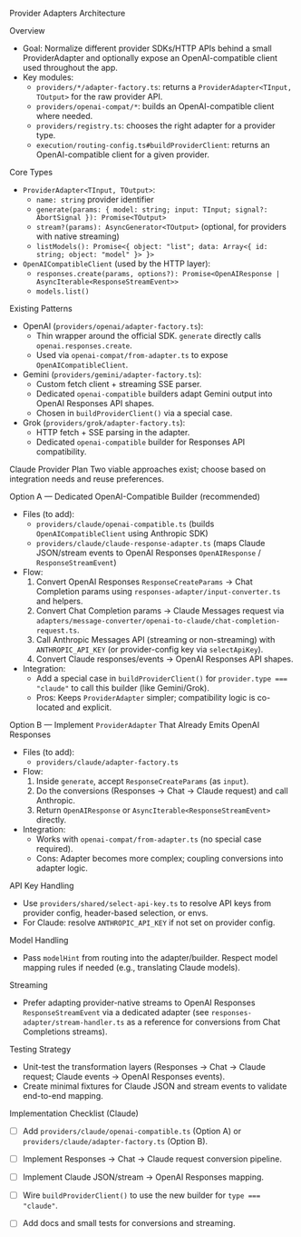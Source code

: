 Provider Adapters Architecture

Overview
- Goal: Normalize different provider SDKs/HTTP APIs behind a small ProviderAdapter and optionally expose an OpenAI-compatible client used throughout the app.
- Key modules:
  - `providers/*/adapter-factory.ts`: returns a `ProviderAdapter<TInput, TOutput>` for the raw provider API.
  - `providers/openai-compat/*`: builds an OpenAI-compatible client where needed.
  - `providers/registry.ts`: chooses the right adapter for a provider type.
  - `execution/routing-config.ts#buildProviderClient`: returns an OpenAI-compatible client for a given provider.

Core Types
- `ProviderAdapter<TInput, TOutput>`:
  - `name: string` provider identifier
  - `generate(params: { model: string; input: TInput; signal?: AbortSignal }): Promise<TOutput>`
  - `stream?(params): AsyncGenerator<TOutput>` (optional, for providers with native streaming)
  - `listModels(): Promise<{ object: "list"; data: Array<{ id: string; object: "model" }> }>`
- `OpenAICompatibleClient` (used by the HTTP layer):
  - `responses.create(params, options?): Promise<OpenAIResponse | AsyncIterable<ResponseStreamEvent>>`
  - `models.list()`

Existing Patterns
- OpenAI (`providers/openai/adapter-factory.ts`):
  - Thin wrapper around the official SDK. `generate` directly calls `openai.responses.create`.
  - Used via `openai-compat/from-adapter.ts` to expose `OpenAICompatibleClient`.
- Gemini (`providers/gemini/adapter-factory.ts`):
  - Custom fetch client + streaming SSE parser.
  - Dedicated `openai-compatible` builders adapt Gemini output into OpenAI Responses API shapes.
  - Chosen in `buildProviderClient()` via a special case.
- Grok (`providers/grok/adapter-factory.ts`):
  - HTTP fetch + SSE parsing in the adapter.
  - Dedicated `openai-compatible` builder for Responses API compatibility.

Claude Provider Plan
Two viable approaches exist; choose based on integration needs and reuse preferences.

Option A — Dedicated OpenAI-Compatible Builder (recommended)
- Files (to add):
  - `providers/claude/openai-compatible.ts` (builds `OpenAICompatibleClient` using Anthropic SDK)
  - `providers/claude/claude-response-adapter.ts` (maps Claude JSON/stream events to OpenAI Responses `OpenAIResponse` / `ResponseStreamEvent`)
- Flow:
  1) Convert OpenAI Responses `ResponseCreateParams` → Chat Completion params using `responses-adapter/input-converter.ts` and helpers.
  2) Convert Chat Completion params → Claude Messages request via `adapters/message-converter/openai-to-claude/chat-completion-request.ts`.
  3) Call Anthropic Messages API (streaming or non-streaming) with `ANTHROPIC_API_KEY` (or provider-config key via `selectApiKey`).
  4) Convert Claude responses/events → OpenAI Responses API shapes.
- Integration:
  - Add a special case in `buildProviderClient()` for `provider.type === "claude"` to call this builder (like Gemini/Grok).
  - Pros: Keeps `ProviderAdapter` simpler; compatibility logic is co-located and explicit.

Option B — Implement `ProviderAdapter` That Already Emits OpenAI Responses
- Files (to add):
  - `providers/claude/adapter-factory.ts`
- Flow:
  1) Inside `generate`, accept `ResponseCreateParams` (as `input`).
  2) Do the conversions (Responses → Chat → Claude request) and call Anthropic.
  3) Return `OpenAIResponse` or `AsyncIterable<ResponseStreamEvent>` directly.
- Integration:
  - Works with `openai-compat/from-adapter.ts` (no special case required).
  - Cons: Adapter becomes more complex; coupling conversions into adapter logic.

API Key Handling
- Use `providers/shared/select-api-key.ts` to resolve API keys from provider config, header-based selection, or envs.
- For Claude: resolve `ANTHROPIC_API_KEY` if not set on provider config.

Model Handling
- Pass `modelHint` from routing into the adapter/builder. Respect model mapping rules if needed (e.g., translating Claude models).

Streaming
- Prefer adapting provider-native streams to OpenAI Responses `ResponseStreamEvent` via a dedicated adapter (see `responses-adapter/stream-handler.ts` as a reference for conversions from Chat Completions streams).

Testing Strategy
- Unit-test the transformation layers (Responses → Chat → Claude request; Claude events → OpenAI Responses events).
- Create minimal fixtures for Claude JSON and stream events to validate end-to-end mapping.

Implementation Checklist (Claude)
- [ ] Add `providers/claude/openai-compatible.ts` (Option A) or `providers/claude/adapter-factory.ts` (Option B).
- [ ] Implement Responses → Chat → Claude request conversion pipeline.
- [ ] Implement Claude JSON/stream → OpenAI Responses mapping.
- [ ] Wire `buildProviderClient()` to use the new builder for `type === "claude"`.
- [ ] Add docs and small tests for conversions and streaming.

